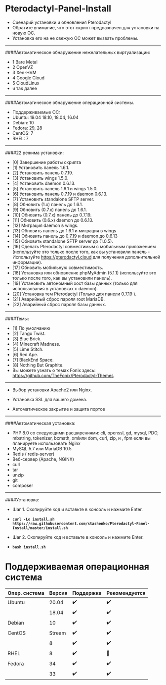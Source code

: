# Pterodactyl-Panel-Install
* Сценарий установки и обновления Pterodactyl
* Обратите внимание, что этот скрипт предназначен для установки на новую ОС.
* Установка его на не свежую ОС может вызвать проблемы.
--------------------------------
####Автоматическое обнаружение нежелательных виртуализации:
* 1 Bare Metal
* 2 OpenVZ
* 3 Xen-HVM
* 4 Google Cloud
* 5 CloudLinux
* и так далее
--------------------------------
####Автоматическое обнаружение операционной системы.
* Поддерживаемые ОС:
* Ubuntu: 19.04 18.10, 18.04, 16.04
* Debian: 10
* Fedora: 29, 28
* CentOS: 7
* RHEL: 7
--------------------------------
####22 режима установки:
* [0] Завершение работы скрипта
* [1] Установить панель 1.6.1.
* [2] Установить панель 0.7.19.
* [3] Установить wings 1.5.0.
* [4] Установить daemon 0.6.13.
* [5] Установить панель 1.6.1 и wings 1.5.0.
* [6] Установить панель 0.7.19 и daemon 0.6.13.
* [7] Установить standalone SFTP server.
* [8] Обновить (1.x) панель до 1.6.1.
* [9] Обновить (0.7.x) панель до 1.6.1.
* [10] Обновить (0.7.x) панель до 0.7.19.
* [11] Обновить (0.6.x) daemon до 0.6.13.
* [12] Миграция daemon в wings.
* [13] Обновить панель до 1.6.1 и миграция в wings
* [14] Обновить панель до 0.7.19 и daemon до 0.6.13
* [15] Обновить standalone SFTP server до (1.0.5).
* [16] Сделать Pterodactyl совместимым с мобильным приложением (используйте это только после того, как вы установили панель - Используйте https://pterodactyl.cloud для получения дополнительной информации).
* [17] Обновить мобильную совместимость.
* [18] Установка или обновление phpMyAdmin (5.1.1) (используйте это только после того, как вы установили панель).
* [19] Установить автономный хост базы данных (только для использования в установках с daemon).
* [20] Установка тем Pterodactyl (Только для панели 0.7.19 ).
* [21] Аварийный сброс пароля root MariaDB.
* [22] Аварийный сброс пароля базы данных.
--------------------------------
####Темы:
* [1] По умолчанию
* [2] Tango Twist.
* [3] Blue Brick.
* [4] Minecraft Madness.
* [5] Lime Stitch.
* [6] Red Ape.
* [7] BlackEnd Space.
* [8] Nothing But Graphite.
* Вы можете узнать о темах Fonix здесь: https://github.com/TheFonix/Pterodactyl-Themes
--------------------------------
* Выбор установки Apache2 или Nginx.

* Установка SSL для вашего домена.

* Автоматическое закрытие и защита портов
--------------------------------
####Автоматическая установка:
* PHP 8.0 со следующими расширениями: cli, openssl, gd, mysql, PDO, mbstring, tokenizer, bcmath, xmlили dom, curl, zip, и , fpm если вы планируете использовать Nginx
* MySQL 5.7 или MariaDB 10.5
* Redis ( redis-server)
* Веб-сервер (Apache, NGINX)
* curl
* tar
* unzip
* git
* composer
--------------------------------
####Установка:
* Шаг 1. Скопируйте код и вставьте в консоль и нажмите Enter.

* **`curl -Lo install.sh https://raw.githubusercontent.com/stashenko/Pterodactyl-Panel-Install/master/install.sh`**

* Шаг 2. Скопируйте код и вставьте в консоль и нажмите Enter.

* **`bash install.sh`**

# Поддерживаемая операционная система
| Опер. система     | Версия  | Поддержка            | Рекомендуется      |
| ----------------- | ------- | -------------------- | ------------------ |
| Ubuntu            | 20.04   | :heavy_check_mark:   | :heavy_check_mark: |
|                   | 18.04   | :heavy_check_mark:   | :heavy_check_mark: |
| Debian            | 10      | :heavy_check_mark:   | :heavy_check_mark: |
| CentOS            | Stream  | :heavy_check_mark:   | :heavy_check_mark: |
|                   | 8       | :heavy_check_mark:   | :heavy_check_mark: |
| RHEL              | 8       | :heavy_check_mark:   | :red_circle:       |
| Fedora            | 34      | :heavy_check_mark:   | :heavy_check_mark: |
|                   | 33      | :heavy_check_mark:   | :heavy_check_mark: |
